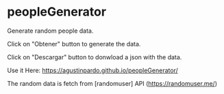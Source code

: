 # peopleGenerator

Generate random people data.

Click on "Obtener" button to generate the data.

Click on "Descargar" button to donwload a json with the data.

Use it Here:
https://agustinpardo.github.io/peopleGenerator/

The random data is fetch from [randomuser] API (https://randomuser.me/)
